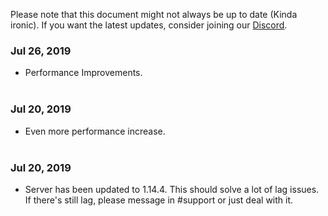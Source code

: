 Please note that this document might not always be up to date (Kinda ironic). If you want the latest updates, consider joining our [Discord](https://discordapp.com/invite/B5JW7qp).

### Jul 26, 2019
- Performance Improvements.<br><br>

### Jul 20, 2019
- Even more performance increase. <br><br>

### Jul 20, 2019
- Server has been updated to 1.14.4. This should solve a lot of lag issues. If there's still lag, please message in #support or just deal with it. <br><br>
